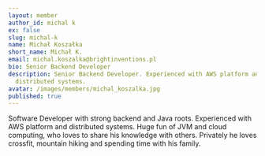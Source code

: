 ```yaml
---
layout: member
author_id: michal k
ex: false
slug: michal-k
name: Michał Koszałka
short_name: Michał K.
email: michal.koszalka@brightinventions.pl
bio: Senior Backend Developer
description: Senior Backend Developer. Experienced with AWS platform and
  distributed systems.
avatar: /images/members/michal_koszalka.jpg
published: true
---
```

Software Developer with strong backend and Java roots. Experienced with AWS platform and distributed systems. Huge fun of JVM and cloud computing, who loves to share his knowledge with others. Privately he loves crossfit, mountain hiking and spending time with his family.
